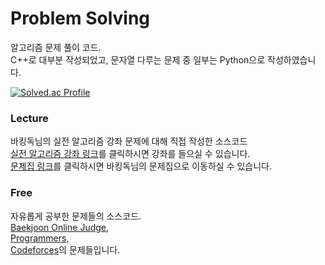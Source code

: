 # Problem Solving
알고리즘 문제 풀이 코드.   
C++로 대부분 작성되었고, 문자열 다루는 문제 중 일부는 Python으로 작성하였습니다.   

[![Solved.ac Profile](http://mazassumnida.wtf/api/v2/generate_badge?boj=tree5678)](https://solved.ac/tree5678)

### Lecture
바킹독님의 실전 알고리즘 강좌 문제에 대해 직접 작성한 소스코드   
[실전 알고리즘 강좌 링크](https://blog.encrypted.gg/category/%EA%B0%95%EC%A2%8C/%EC%8B%A4%EC%A0%84%20%EC%95%8C%EA%B3%A0%EB%A6%AC%EC%A6%98?page=1)를 클릭하시면 강좌를 들으실 수 있습니다.   
[문제집 링크](https://github.com/encrypted-def/basic-algo-lecture/blob/master/workbook.md)를 클릭하시면 바킹독님의 문제집으로 이동하실 수 있습니다.

### Free
자유롭게 공부한 문제들의 소스코드.   
[Baekjoon Online Judge](https://www.acmicpc.net/),       
[Programmers](https://programmers.co.kr/),   
[Codeforces](https://codeforces.com/)의 문제들입니다.
